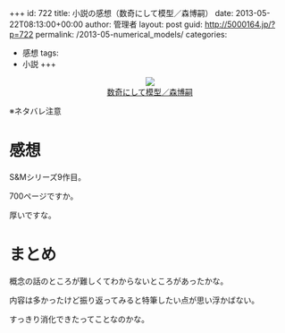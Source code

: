 +++
id: 722
title: 小説の感想（数奇にして模型／森博嗣）
date: 2013-05-22T08:13:00+00:00
author: 管理者
layout: post
guid: http://5000164.jp/?p=722
permalink: /2013-05-numerical_models/
categories:
  - 感想
tags:
  - 小説
+++
<div style="text-align: center;">
  <a href="http://www.amazon.co.jp/gp/product/4062731940/ref=as_li_ss_il?ie=UTF8&#038;camp=247&#038;creative=7399&#038;creativeASIN=4062731940&#038;linkCode=as2&#038;tag=5000164-22"><img border="0" src="http://ws-fe.amazon-adsystem.com/widgets/q?_encoding=UTF8&#038;ASIN=4062731940&#038;Format=_SL160_&#038;ID=AsinImage&#038;MarketPlace=JP&#038;ServiceVersion=20070822&#038;WS=1&#038;tag=5000164-22" /><br /><span>数奇にして模型／森博嗣</span></a><img src="http://ir-jp.amazon-adsystem.com/e/ir?t=5000164-22&#038;l=as2&#038;o=9&#038;a=4062731940" width="1" height="1" border="0" alt="" style="border:none !important; margin:0px !important;" />
</div>

※ネタバレ注意

# 感想

S&#038;Mシリーズ9作目。
  
700ページですか。
  
厚いですな。

# まとめ

概念の話のところが難しくてわからないところがあったかな。
  
内容は多かったけど振り返ってみると特筆したい点が思い浮かばない。
  
すっきり消化できたってことなのかな。